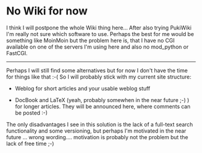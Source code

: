 # No Wiki for now

I think I will postpone the whole Wiki thing here... After also trying PukiWiki I'm really not sure which software to use. Perhaps the best for me would be something like MoinMoin but the problem here is, that I have no CGI available on one of the servers I'm using here and also no mod_python or FastCGI.

-------------------------------



Perhaps I will still find some alternatives but for now I don't have the time for things like that :-( So I will probably stick with my current site structure:



* Weblog for short articles and your usable weblog stuff

* DocBook and LaTeX (yeah, probably somewhen in the near future ;-) ) for longer articles. They will be announced here, where comments can be posted :-)



The only disadvantages I see in this solution is the lack of a full-text search functionality and some versioning, but perhaps I'm motivated in the near future ... wrong wording.... motivation is probably not the problem but the lack of free time ;-)
